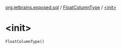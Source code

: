 [org.jetbrains.exposed.sql](../index.md) / [FloatColumnType](index.md) / [&lt;init&gt;](.)

# &lt;init&gt;

`FloatColumnType()`